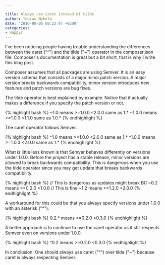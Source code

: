 ```yaml
---

title: Always use caret instead of tilde
author: Tobias Nyholm
date: '2016-08-05 08:23:47 +0200'
categories:
- Happyr
---
```


I've been noticing people having trouble understanding the differences between the caret ("^") and the tilde ("~") operator
in the composer.json file. Composer's documentation is great but a bit short, that is why I write this blog post.


Composer assumes that all packages are using Semver. It is an easy version schema that consists of a major.minor.patch version. A major version breaks backwards compatibility, minor version introduces new features and patch versions are bug fixes.


The tilde operator is best explained by example. Notice that it actually makes a difference if you specify the patch version or not.

{% highlight bash %}
~1.0   means >=1.0.0 <2.0.0 same as 1.*
~1.0.0 means >=1.0.0 <1.1.0 same as 1.0.*
{% endhighlight %}

The caret operator follows Semver.

{% highlight bash %}
^1.0   means >=1.0.0 <2.0.0 same as 1.*
^1.0.0 means >=1.0.0 <2.0.0 same as 1.*
{% endhighlight %}

What is little less known is that Semver behaves differently on versions under 1.0.0. Before the project has a stable release, minor versions are allowed to break backwards compatibility. This is dangerous when you use the tilde operator since you may get update that breaks backwards compatibility.

{% highlight bash %}
// This is dangerous as updates might break BC
~0.2 means >=0.2.0 <1.0.0
// This is fine
~1.2 means >=1.2.0 <2.0.0
{% endhighlight %}

A workaround for this could be that you always specify versions under 1.0.0 with an asterisk ("*").

{% highlight bash %}
0.2.* means >=0.2.0 <0.3.0
{% endhighlight %}

A better approach is to continue to use the caret operator as it still respects Semver even on versions under 1.0.0.

{% highlight bash %}
^0.2 means >=0.2.0 <0.3.0
{% endhighlight %}

In conclusion: One should always use caret ("^") over tilde ("~") because caret is always respecting Semver.

